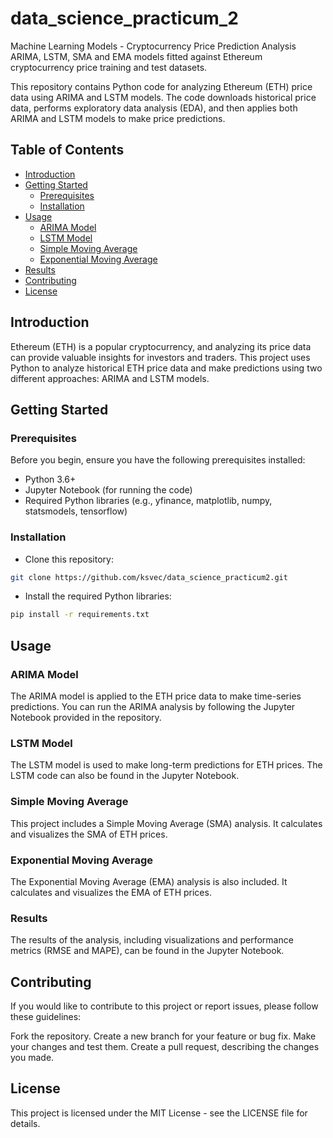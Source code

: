 # data_science_practicum_2
Machine Learning Models - Cryptocurrency Price Prediction Analysis
ARIMA, LSTM, SMA and EMA models fitted against Ethereum cryptocurrency price training and test datasets.

This repository contains Python code for analyzing Ethereum (ETH) price data using ARIMA and LSTM models. 
The code downloads historical price data, performs exploratory data analysis (EDA), and then applies both ARIMA and LSTM models to make price predictions.

## Table of Contents

- [Introduction](#introduction)
- [Getting Started](#getting-started)
  - [Prerequisites](#prerequisites)
  - [Installation](#installation)
- [Usage](#usage)
  - [ARIMA Model](#arima-model)
  - [LSTM Model](#lstm-model)
  - [Simple Moving Average](#sma-model)
  - [Exponential Moving Average](#ema-model)
- [Results](#results)
- [Contributing](#contributing)
- [License](#license)

## Introduction
Ethereum (ETH) is a popular cryptocurrency, and analyzing its price data can provide valuable insights for investors and traders. This project uses Python to analyze historical ETH price data and make predictions using two different approaches: ARIMA and LSTM models.

## Getting Started
### Prerequisites
Before you begin, ensure you have the following prerequisites installed:

- Python 3.6+
- Jupyter Notebook (for running the code)
- Required Python libraries (e.g., yfinance, matplotlib, numpy, statsmodels, tensorflow)

### Installation
- Clone this repository:
```bash
git clone https://github.com/ksvec/data_science_practicum2.git
```
- Install the required Python libraries:

```bash
pip install -r requirements.txt
```

## Usage
### ARIMA Model
The ARIMA model is applied to the ETH price data to make time-series predictions. You can run the ARIMA analysis by following the Jupyter Notebook provided in the repository.

### LSTM Model
The LSTM model is used to make long-term predictions for ETH prices. The LSTM code can also be found in the Jupyter Notebook.

### Simple Moving Average
This project includes a Simple Moving Average (SMA) analysis. It calculates and visualizes the SMA of ETH prices.

### Exponential Moving Average
The Exponential Moving Average (EMA) analysis is also included. It calculates and visualizes the EMA of ETH prices.

### Results
The results of the analysis, including visualizations and performance metrics (RMSE and MAPE), can be found in the Jupyter Notebook.

## Contributing
If you would like to contribute to this project or report issues, please follow these guidelines:

Fork the repository.
Create a new branch for your feature or bug fix.
Make your changes and test them.
Create a pull request, describing the changes you made.

## License
This project is licensed under the MIT License - see the LICENSE file for details.
